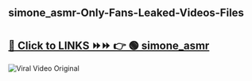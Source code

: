 
 ## simone_asmr-Only-Fans-Leaked-Videos-Files

# <h2><a href="https://mediaupload.pro?simone_asmr">🔗 Click to LINKS ⏩⏩ 👉 🟢 simone_asmr </a></h2>

<a href="https://mediaupload.pro?simone_asmr" rel="nofollow" data-target="animated-image.originalLink"><img src="https://i.ibb.co.com/xMMVF88/686577567.gif" alt="Viral Video Original" style="max-width: 100%; display: inline-block;" data-target="animated-image.originalImage"></a>
